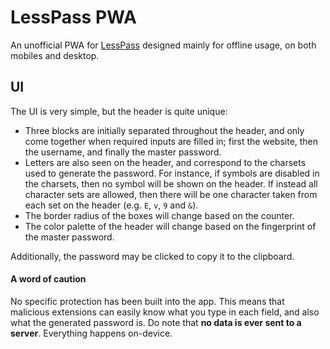 # LessPass PWA

An unofficial PWA for [LessPass](http://lesspass.com) designed mainly
for offline usage, on both mobiles and desktop.

## UI

The UI is very simple, but the header is quite unique:
- Three blocks are initially separated throughout the header,
  and only come together when required inputs are filled in;
  first the website, then the username, and finally the
  master password.
- Letters are also seen on the header, and correspond to the
  charsets used to generate the password. For instance, if
  symbols are disabled in the charsets, then no symbol will
  be shown on the header. If instead all character sets are
  allowed, then there will be one character taken from each set
  on the header (e.g. `E`, `v`, `9` and `&`).
- The border radius of the boxes will change based on the
  counter.
- The color palette of the header will change based on the
  fingerprint of the master password.

Additionally, the password may be clicked to copy it to
the clipboard.

#### A word of caution

No specific protection has been built into the app. This means that
malicious extensions can easily know what you type in each field,
and also what the generated password is. Do note that **no data
is ever sent to a server**. Everything happens on-device.
